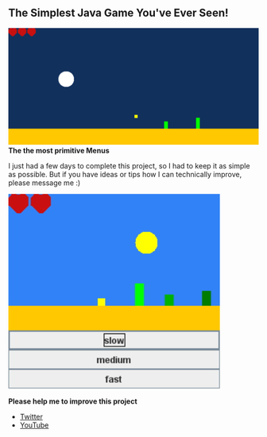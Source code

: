 ## The Simplest Java Game You've Ever Seen!
![Java Game](Game.jpg)
**The the most primitive Menus**

I just had a few days to complete this project, so I had to keep it as simple as possible.
But if you have ideas or tips how I can technically improve, please message me :)

![Menu](Menu.jpg) 

**Please help me to improve this project**
- [Twitter](https://twitter.com/caliduseb_hd)
- [YouTube](https://www.youtube.com/channel/UCeR3hdUxUWixnC253dku2uQ/)
